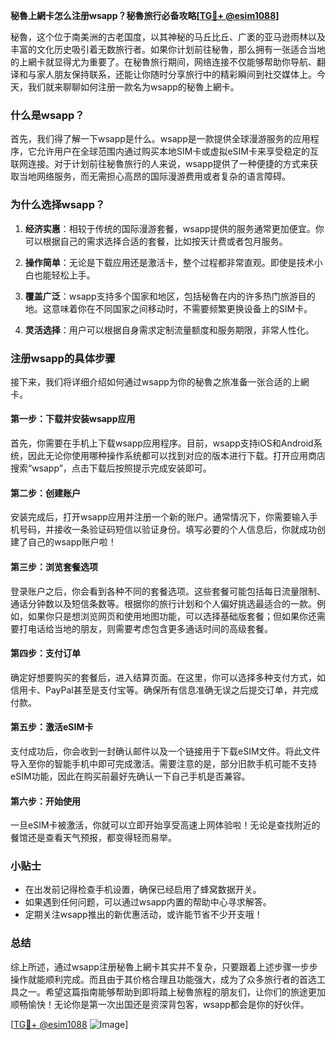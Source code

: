 **秘魯上網卡怎么注册wsapp？秘魯旅行必备攻略[[TG💪+ @esim1088](https://t.me/s/esim1088)]**

秘魯，这个位于南美洲的古老国度，以其神秘的马丘比丘、广袤的亚马逊雨林以及丰富的文化历史吸引着无数旅行者。如果你计划前往秘魯，那么拥有一张适合当地的上網卡就显得尤为重要了。在秘魯旅行期间，网络连接不仅能够帮助你导航、翻译和与家人朋友保持联系，还能让你随时分享旅行中的精彩瞬间到社交媒体上。今天，我们就来聊聊如何注册一款名为wsapp的秘魯上網卡。

### 什么是wsapp？

首先，我们得了解一下wsapp是什么。wsapp是一款提供全球漫游服务的应用程序，它允许用户在全球范围内通过购买本地SIM卡或虚拟eSIM卡来享受稳定的互联网连接。对于计划前往秘魯旅行的人来说，wsapp提供了一种便捷的方式来获取当地网络服务，而无需担心高昂的国际漫游费用或者复杂的语言障碍。

### 为什么选择wsapp？

1. **经济实惠**：相较于传统的国际漫游套餐，wsapp提供的服务通常更加便宜。你可以根据自己的需求选择合适的套餐，比如按天计费或者包月服务。
   
2. **操作简单**：无论是下载应用还是激活卡，整个过程都非常直观。即使是技术小白也能轻松上手。

3. **覆盖广泛**：wsapp支持多个国家和地区，包括秘魯在内的许多热门旅游目的地。这意味着你在不同国家之间移动时，不需要频繁更换设备上的SIM卡。

4. **灵活选择**：用户可以根据自身需求定制流量额度和服务期限，非常人性化。

### 注册wsapp的具体步骤

接下来，我们将详细介绍如何通过wsapp为你的秘魯之旅准备一张合适的上網卡。

#### 第一步：下载并安装wsapp应用

首先，你需要在手机上下载wsapp应用程序。目前，wsapp支持iOS和Android系统，因此无论你使用哪种操作系统都可以找到对应的版本进行下载。打开应用商店搜索“wsapp”，点击下载后按照提示完成安装即可。

#### 第二步：创建账户

安装完成后，打开wsapp应用并注册一个新的账户。通常情况下，你需要输入手机号码，并接收一条验证码短信以验证身份。填写必要的个人信息后，你就成功创建了自己的wsapp账户啦！

#### 第三步：浏览套餐选项

登录账户之后，你会看到各种不同的套餐选项。这些套餐可能包括每日流量限制、通话分钟数以及短信条数等。根据你的旅行计划和个人偏好挑选最适合的一款。例如，如果你只是想浏览网页和使用地图功能，可以选择基础版套餐；但如果你还需要打电话给当地的朋友，则需要考虑包含更多通话时间的高级套餐。

#### 第四步：支付订单

确定好想要购买的套餐后，进入结算页面。在这里，你可以选择多种支付方式，如信用卡、PayPal甚至是支付宝等。确保所有信息准确无误之后提交订单，并完成付款。

#### 第五步：激活eSIM卡

支付成功后，你会收到一封确认邮件以及一个链接用于下载eSIM文件。将此文件导入至你的智能手机中即可完成激活。需要注意的是，部分旧款手机可能不支持eSIM功能，因此在购买前最好先确认一下自己手机是否兼容。

#### 第六步：开始使用

一旦eSIM卡被激活，你就可以立即开始享受高速上网体验啦！无论是查找附近的餐馆还是查看天气预报，都变得轻而易举。

### 小贴士

- 在出发前记得检查手机设置，确保已经启用了蜂窝数据开关。
- 如果遇到任何问题，可以通过wsapp内置的帮助中心寻求解答。
- 定期关注wsapp推出的新优惠活动，或许能节省不少开支哦！

### 总结

综上所述，通过wsapp注册秘魯上網卡其实并不复杂，只要跟着上述步骤一步步操作就能顺利完成。而且由于其价格合理且功能强大，成为了众多旅行者的首选工具之一。希望这篇指南能够帮助到即将踏上秘魯旅程的朋友们，让你们的旅途更加顺畅愉快！无论你是第一次出国还是资深背包客，wsapp都会是你的好伙伴。

[[TG💪+ @esim1088](https://t.me/s/esim1088) ![Image](https://i.postimg.cc/4NQfJmqS/Snipaste-2025-05-13-00-14-12.png)]